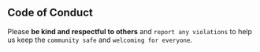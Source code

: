 ## Code of Conduct

Please **be kind and respectful to others** and `report any violations` to help us keep the `community safe` and `welcoming for everyone`.
